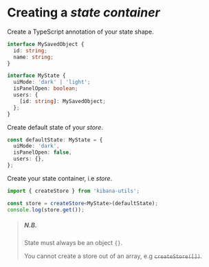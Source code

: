 # Creating a *state container*

Create a TypeScript annotation of your state shape.

```ts
interface MySavedObject {
  id: string;
  name: string;
}

interface MyState {
  uiMode: 'dark' | 'light';
  isPanelOpen: boolean;
  users: {
    [id: string]: MySavedObject;
  };
}
```

Create default state of your *store*.

```ts
const defaultState: MyState = {
  uiMode: 'dark',
  isPanelOpen: false,
  users: {},
};
```

Create your state container, i.e *store*.

```ts
import { createStore } from 'kibana-utils';

const store = createStore<MyState>(defaultState);
console.log(store.get());
```

> ##### N.B.
> 
> State must always be an object `{}`.
> 
> You cannot create a store out of an array, e.g ~~`createStore([])`~~.
